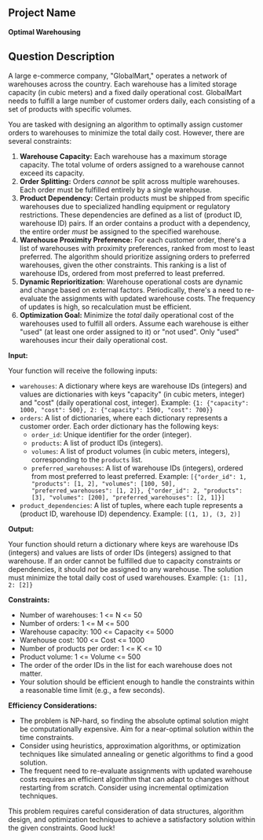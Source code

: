 ## Project Name

**Optimal Warehousing**

## Question Description

A large e-commerce company, "GlobalMart," operates a network of warehouses across the country. Each warehouse has a limited storage capacity (in cubic meters) and a fixed daily operational cost. GlobalMart needs to fulfill a large number of customer orders daily, each consisting of a set of products with specific volumes.

You are tasked with designing an algorithm to optimally assign customer orders to warehouses to minimize the total daily cost. However, there are several constraints:

1.  **Warehouse Capacity:** Each warehouse has a maximum storage capacity. The total volume of orders assigned to a warehouse cannot exceed its capacity.
2.  **Order Splitting:** Orders *cannot* be split across multiple warehouses. Each order must be fulfilled entirely by a single warehouse.
3.  **Product Dependency:** Certain products must be shipped from specific warehouses due to specialized handling equipment or regulatory restrictions. These dependencies are defined as a list of (product ID, warehouse ID) pairs. If an order contains a product with a dependency, the entire order *must* be assigned to the specified warehouse.
4.  **Warehouse Proximity Preference:** For each customer order, there's a list of warehouses with proximity preferences, ranked from most to least preferred. The algorithm should prioritize assigning orders to preferred warehouses, given the other constraints. This ranking is a list of warehouse IDs, ordered from most preferred to least preferred.
5. **Dynamic Reprioritization**: Warehouse operational costs are dynamic and change based on external factors. Periodically, there's a need to re-evaluate the assignments with updated warehouse costs. The frequency of updates is high, so recalculation must be efficient.
6.  **Optimization Goal:** Minimize the *total* daily operational cost of the warehouses used to fulfill all orders. Assume each warehouse is either "used" (at least one order assigned to it) or "not used". Only "used" warehouses incur their daily operational cost.

**Input:**

Your function will receive the following inputs:

*   `warehouses`: A dictionary where keys are warehouse IDs (integers) and values are dictionaries with keys "capacity" (in cubic meters, integer) and "cost" (daily operational cost, integer). Example: `{1: {"capacity": 1000, "cost": 500}, 2: {"capacity": 1500, "cost": 700}}`
*   `orders`: A list of dictionaries, where each dictionary represents a customer order. Each order dictionary has the following keys:
    *   `order_id`: Unique identifier for the order (integer).
    *   `products`: A list of product IDs (integers).
    *   `volumes`: A list of product volumes (in cubic meters, integers), corresponding to the `products` list.
    *   `preferred_warehouses`: A list of warehouse IDs (integers), ordered from most preferred to least preferred.
    Example: `[{"order_id": 1, "products": [1, 2], "volumes": [100, 50], "preferred_warehouses": [1, 2]}, {"order_id": 2, "products": [3], "volumes": [200], "preferred_warehouses": [2, 1]}]`
*   `product_dependencies`: A list of tuples, where each tuple represents a (product ID, warehouse ID) dependency. Example: `[(1, 1), (3, 2)]`

**Output:**

Your function should return a dictionary where keys are warehouse IDs (integers) and values are lists of order IDs (integers) assigned to that warehouse. If an order cannot be fulfilled due to capacity constraints or dependencies, it should *not* be assigned to any warehouse. The solution must minimize the total daily cost of used warehouses. Example: `{1: [1], 2: [2]}`

**Constraints:**

*   Number of warehouses: 1 <= N <= 50
*   Number of orders: 1 <= M <= 500
*   Warehouse capacity: 100 <= Capacity <= 5000
*   Warehouse cost: 100 <= Cost <= 1000
*   Number of products per order: 1 <= K <= 10
*   Product volume: 1 <= Volume <= 500
*   The order of the order IDs in the list for each warehouse does not matter.
*   Your solution should be efficient enough to handle the constraints within a reasonable time limit (e.g., a few seconds).

**Efficiency Considerations:**

*   The problem is NP-hard, so finding the absolute optimal solution might be computationally expensive. Aim for a near-optimal solution within the time constraints.
*   Consider using heuristics, approximation algorithms, or optimization techniques like simulated annealing or genetic algorithms to find a good solution.
*   The frequent need to re-evaluate assignments with updated warehouse costs requires an efficient algorithm that can adapt to changes without restarting from scratch. Consider using incremental optimization techniques.

This problem requires careful consideration of data structures, algorithm design, and optimization techniques to achieve a satisfactory solution within the given constraints. Good luck!

